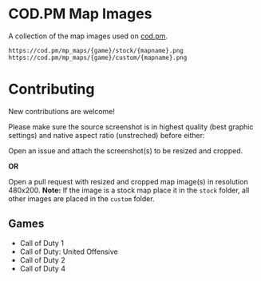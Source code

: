 # COD.PM Map Images

A collection of the map images used on [cod.pm](https://cod.pm).

```plaintext
https://cod.pm/mp_maps/{game}/stock/{mapname}.png
https://cod.pm/mp_maps/{game}/custom/{mapname}.png
```

# Contributing

New contributions are welcome!

Please make sure the source screenshot is in highest quality (best graphic settings) and native aspect ratio (unstreched) before either:

Open an issue and attach the screenshot(s) to be resized and cropped.

**OR**

Open a pull request with resized and cropped map image(s) in resolution 480x200.
**Note:** If the image is a stock map place it in the `stock` folder, all other images are placed in the `custom` folder.

## Games

- Call of Duty 1
- Call of Duty: United Offensive
- Call of Duty 2
- Call of Duty 4
